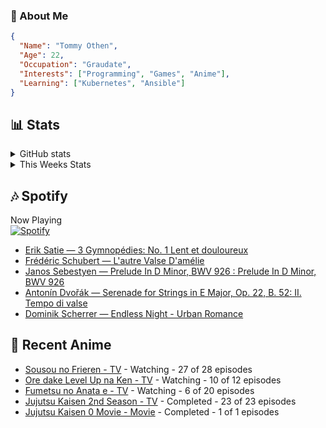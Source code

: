### 👋 About Me
```json
{
  "Name": "Tommy Othen",
  "Age": 22,
  "Occupation": "Graudate",
  "Interests": ["Programming", "Games", "Anime"],
  "Learning": ["Kubernetes", "Ansible"]
}
```

## 📊 Stats
<details>
  <summary>GitHub stats</summary>
  <a href="https://github.com/anuraghazra/github-readme-stats">
    <img src="https://github-readme-stats.vercel.app/api?username=tommyothen&show_icons=true&count_private=true&hide=prs,issues">
  </a>
</details>

<details>
  <summary>This Weeks Stats</summary>
  <a href="https://github.com/anuraghazra/github-readme-stats">
    <img src="https://github-readme-stats.vercel.app/api/wakatime?username=tommyothen&cache_seconds=1800&custom_title=Top%20Languages">
  </a>
</details>

## 🎶 Spotify
Now Playing\
[![Spotify](https://novatorem-dasushiasian.vercel.app/api/spotify)](https://open.spotify.com/user/g90805640970)
<!-- LASTFM:START -->
* [Erik Satie — 3 Gymnopédies: No. 1 Lent et douloureux](https://www.last.fm/music/Erik+Satie/_/3+Gymnop%C3%A9dies:+No.+1+Lent+et+douloureux)
* [Frédéric Schubert — L&#39;autre Valse D&#39;amélie](https://www.last.fm/music/Fr%C3%A9d%C3%A9ric+Schubert/_/L%27autre+Valse+D%27am%C3%A9lie)
* [Janos Sebestyen — Prelude In D Minor, BWV 926 : Prelude In D Minor, BWV 926](https://www.last.fm/music/Janos+Sebestyen/_/Prelude+In+D+Minor,+BWV+926+:+Prelude+In+D+Minor,+BWV+926)
* [Antonín Dvořák — Serenade for Strings in E Major, Op. 22, B. 52: II. Tempo di valse](https://www.last.fm/music/Anton%C3%ADn+Dvo%C5%99%C3%A1k/_/Serenade+for+Strings+in+E+Major,+Op.+22,+B.+52:+II.+Tempo+di+valse)
* [Dominik Scherrer — Endless Night - Urban Romance](https://www.last.fm/music/Dominik+Scherrer/_/Endless+Night+-+Urban+Romance)<!-- LASTFM:END -->

## 🗻 Recent Anime
<!-- ANIME-LIST:START -->
* [Sousou no Frieren - TV](https://myanimelist.net/anime/52991/Sousou_no_Frieren) - Watching - 27 of 28 episodes
* [Ore dake Level Up na Ken - TV](https://myanimelist.net/anime/52299/Ore_dake_Level_Up_na_Ken) - Watching - 10 of 12 episodes
* [Fumetsu no Anata e - TV](https://myanimelist.net/anime/41025/Fumetsu_no_Anata_e) - Watching - 6 of 20 episodes
* [Jujutsu Kaisen 2nd Season - TV](https://myanimelist.net/anime/51009/Jujutsu_Kaisen_2nd_Season) - Completed - 23 of 23 episodes
* [Jujutsu Kaisen 0 Movie - Movie](https://myanimelist.net/anime/48561/Jujutsu_Kaisen_0_Movie) - Completed - 1 of 1 episodes<!-- ANIME-LIST:END -->
